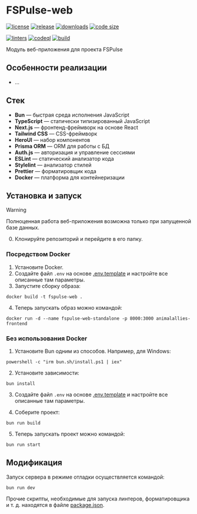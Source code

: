 # FSPulse-web

[![license](https://img.shields.io/github/license/code-418-dpr/FSPulse-web)](https://opensource.org/licenses/MIT)
[![release](https://img.shields.io/github/v/release/code-418-dpr/FSPulse-web?include_prereleases)](https://github.com/code-418-dpr/FSPulse-web/releases)
[![downloads](https://img.shields.io/github/downloads/code-418-dpr/FSPulse-web/total)](https://github.com/code-418-dpr/FSPulse-web/releases)
[![code size](https://img.shields.io/github/languages/code-size/code-418-dpr/FSPulse-web.svg)](https://github.com/code-418-dpr/FSPulse-web)

[![linters](https://github.com/code-418-dpr/FSPulse-web/actions/workflows/linters.yaml/badge.svg)](https://github.com/code-418-dpr/FSPulse-web/actions/workflows/linters.yaml)
[![codeql](https://github.com/code-418-dpr/FSPulse-web/actions/workflows/codeql.yaml/badge.svg)](https://github.com/code-418-dpr/FSPulse-web/actions/workflows/codeql.yaml)
[![build](https://github.com/code-418-dpr/FSPulse-web/actions/workflows/build.yaml/badge.svg)](https://github.com/code-418-dpr/FSPulse-web/actions/workflows/build.yaml)

Модуль веб-приложения для проекта FSPulse

## Особенности реализации

- ...

## Стек

- **Bun** — быстрая среда исполнения JavaScript
- **TypeScript** — статически типизированный JavaScript
- **Next.js** — фронтенд-фреймворк на основе React
- **Tailwind CSS** — CSS-фреймворк
- **HeroUI** — набор компонентов
- **Prisma ORM** — ORM для работы с БД
- **Auth.js** — авторизация и управление сессиями
- **ESLint** — статический анализатор кода
- **Stylelint** — анализатор стилей
- **Prettier** — форматировщик кода
- **Docker** — платформа для контейнеризации

## Установка и запуск

> [!WARNING]
> Полноценная работа веб-приложения возможна только при запущенной базе данных.

0. Клонируйте репозиторий и перейдите в его папку.

### Посредством Docker

1. Установите Docker.
2. Создайте файл `.env` на основе [.env.template](.env.template) и настройте все описанные там параметры.
3. Запустите сборку образа:

```shell
docker build -t fspulse-web .
```

4. Теперь запускать образ можно командой:

```shell
docker run -d --name fspulse-web-standalone -p 8000:3000 animalallies-frontend
```

### Без использования Docker

1. Установите Bun одним из способов. Например, для Windows:

```shell
powershell -c "irm bun.sh/install.ps1 | iex"
```

2. Установите зависимости:

```shell
bun install
```

3. Создайте файл `.env` на основе [.env.template](.env.template) и настройте все описанные там параметры.

4. Соберите проект:

```shell
bun run build
```

5. Теперь запускать проект можно командой:

```shell
bun run start
```

## Модификация

Запуск сервера в режиме отладки осуществляется командой:

```shell
bun run dev
```

Прочие скрипты, необходимые для запуска линтеров, форматировщика и т. д. находятся в
файле [package.json](./package.json).
